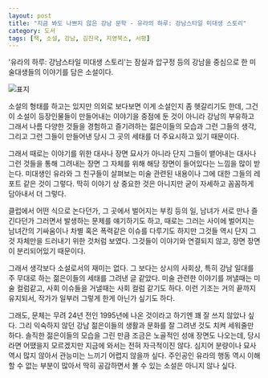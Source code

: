 ```yaml
---
layout: post
title: "지금 봐도 나쁘지 않은 강남 문학 - 유라의 하루: 강남스타일 미대생 스토리"
category: 도서
tags: [책, 소설, 강남, 김진국, 지영북스, 서평]
---
```


'유라의 하루: 강남스타일 미대생 스토리'는
잠실과 압구정 등의 강남을 중심으로 한 미술대생들의 이야기를 담은 소설이다.

![표지](https://lh3.googleusercontent.com/h1t4Ql9lPduycctqhLeRK9Xfd5P4pkjE5Cg2ZCpfb_V6pFguoXyJLcGrEeJ1oOpr-npuHYKqRcnj2w=s480)

소설의 형태를 하고는 있지만 의외로 보다보면 이게 소설인지 좀 헷갈리기도 한데,
그건 이 소설이 등장인물들이 만들어내는 이야기을 중점에 둔 것이 아니라
강남의 부유하고 그래서 나름 다양한 것들을 경험하고 즐기려하는
젊은이들의 모습과 그런 그들의 생각,
그리고 그런 그들이 만들어낸 당시 그 곳의 세태를 더 주요시하고 있기 때문이다.

그래서 때로는 이야기를 위한 대사나 장면 묘사가 아니라
단지 그들이 뱉어내는 대사나
그런 것들을 통해 그려내는 장면 그 자체를 위해 해당 장면이 들어있다는 느낌을 많이 받는다.
미대생인 유라와 그 친구들이 살펴보는 미술 관련된 내용이나 그에 대한 그들의 레포트 같은 것이 그렇다.
딱히 이야기 상 중요한 것은 아니지만
굳이 자세하고 꼼꼼하게 담아내서 더 그렇다.

클럽에서 어떤 식으로 논다던가,
그 곳에서 벌어지는 부킹 등의 일,
남녀가 서로 만나 즐긴다던가 그러면서 발생하는 문제를 얘기하기도 하고,
때로는 그러는 사이에 벌어지는 남녀간의 기싸움이나 차별 혹은 폭력같은 이슈를 다루기도 하지만
그것들 역시 단지 그것 자체만을 드러내기 위한 것처럼 보였다.
그것들이 이야기와 연결되지 않고, 장면 장면이 분리되어있기 때문이다.

그래서 생각보다 소설로서의 재미는 없다.
그 보다는 상시의 사회상, 특히 강남 일대를 주 무대로 하는 젊은이들의 세태를 그려낸 글 같았다.
미술 관련한 이야기를 꺼낼때는 미술 컬럼같고,
사회 이슈들을 거낼때는 사회 컬럼 같기도 하다.
이런 기조는 거의 끝까지 유지되서, 작가가 일부러 그렇게 한게 아닌가 싶기도 하다.

그래도, 문체는 무려 24년 전인 1995년에 나온 것이라고 하기엔 꽤 잘 쓰지 않았나 싶다.
그리 익숙하지 않던 강남 젊은이들의 생활과 문화를 잘 그려낸 것도 치켜 세워줄만 하다.
솔직한 젊은이들의 모습을 그린 만큼 조금은 노골적인 성애 장면도 나오는데,
당시라면 어땠을지 모르겠지만 지금에 와서는 전혀 자극적이진 않다.
심지어 분량이나 묘사 역시 많지 않아서 관능미는 느끼기 어렵지 않을까 싶다.
주인공인 유라의 행동 역시 이해할 수 없는 부분이 많아서
딱히 공감하면서 볼 수 있는 소설은 아니지 않나 싶다.
